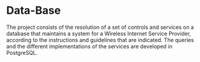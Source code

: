 # Data-Base
The project consists of the resolution of a set of controls and services on a database that maintains a system for a Wireless Internet Service Provider, according to the instructions and guidelines that are indicated. The queries and the different implementations of the services are developed in PostgreSQL.
